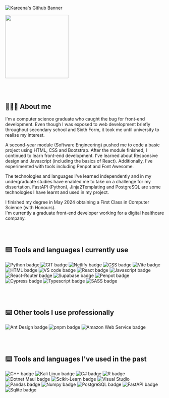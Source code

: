 ![Kareena's Github Banner](https://github.com/KP1709/KP1709/assets/63492101/7d3b1343-a1c4-410d-b36d-2542a5f850eb)

<a href="#">
  <img height=200 align="center" src="https://github-readme-stats.vercel.app/api/top-langs?username=KP1709&layout=normal&hide_progress=true&rank_icon=github&langs_count=15&card_width=700&custom_title=Languages&#8200;Explored&theme=nord" />
</a>

<br></br>
  
## 👩🏽‍💻 About me
I'm a computer science graduate who caught the bug for front-end development. Even though I was exposed to web development briefly throughout secondary school and Sixth Form, it took me until university to realise my interest.  

A second-year module (Software Engineering) pushed me to code a basic project using HTML, CSS and Bootstrap. After the module finished, I continued to learn front-end development. I've learned about Responsive design and Javascript (including the basics of React). Additionally, I've experimented with tools including Penpot and Font Awesome.  

The technologies and languages I've learned independently and in my undergraduate studies have enabled me to take on a challenge for my dissertation. FastAPI (Python), Jinja2Templating and PostgreSQL are some technologies I have learnt and used in my project.  

I finished my degree in May 2024 obtaining a First Class in Computer Science (with Honours).  
I'm currently a graduate front-end developer working for a digital healthcare company.  

<br></br>

## ⌨️ Tools and languages I currently use
![Python badge](https://img.shields.io/badge/Python-FFD43B?style=for-the-badge&logo=python&logoColor=blue)
![GIT badge](https://img.shields.io/badge/GIT-E44C30?style=for-the-badge&logo=git&logoColor=white)
![Netlify badge](https://img.shields.io/badge/Netlify-00C7B7?style=for-the-badge&logo=netlify&logoColor=blue)
![CSS badge](https://img.shields.io/badge/CSS3-1572B6?style=for-the-badge&logo=css3&logoColor=white)
![Vite badge](https://img.shields.io/badge/Vite-B73BFE?style=for-the-badge&logo=vite&logoColor=FFD62E)
![HTML badge](https://img.shields.io/badge/HTML5-E34F26?style=for-the-badge&logo=html5&logoColor=white)
![VS code badge](https://img.shields.io/badge/VSCode-0078D4?style=for-the-badge&logo=visual%20studio%20code&logoColor=white)
![React badge](https://img.shields.io/badge/React-20232A?style=for-the-badge&logo=react&logoColor=61DAFB) 
![Javascript badge](https://img.shields.io/badge/JavaScript-323330?style=for-the-badge&logo=javascript&logoColor=F7DF1E)
![React-Router badge](https://img.shields.io/badge/React_Router-CA4245?style=for-the-badge&logo=react-router&logoColor=white)
![Supabase badge](https://img.shields.io/badge/Supabase-181818?style=for-the-badge&logo=supabase&logoColor=green)
![Penpot badge](https://img.shields.io/badge/Penpot-000000?style=for-the-badge&logo=penpot&logoColor=white)
![Cypress badge](https://img.shields.io/badge/Cypress-17202C?style=for-the-badge&logo=cypress&logoColor=white)
![Typescript badge](https://img.shields.io/badge/TypeScript-007ACC?style=for-the-badge&logo=typescript&logoColor=white)
![SASS badge](https://img.shields.io/badge/Sass-CC6699?style=for-the-badge&logo=sass&logoColor=white)

<br></br>

## ⌨️ Other tools I use professionally
![Ant Design badge](https://img.shields.io/badge/Ant%20Design-1890FF?style=for-the-badge&logo=antdesign&logoColor=white)
![pnpm badge](https://img.shields.io/badge/pnpm-yellow?style=for-the-badge&logo=pnpm&logoColor=white)
![Amazon Web Service badge](https://img.shields.io/badge/Amazon_AWS-FF9900?style=for-the-badge&logo=amazonaws&logoColor=white)

<br></br>

##  ⌨️ Tools and languages I've used in the past
![C++ badge](https://img.shields.io/badge/C%2B%2B-00599C?style=for-the-badge&logo=c%2B%2B&logoColor=white)
![Kali Linux badge](https://img.shields.io/badge/Kali_Linux-557C94?style=for-the-badge&logo=kali-linux&logoColor=white)
![C# badge](https://img.shields.io/badge/C%23-239120?style=for-the-badge&logo=csharp&logoColor=white)
![R badge](https://img.shields.io/badge/R-276DC3?style=for-the-badge&logo=r&logoColor=white)
![Dotnet Maui badge](https://img.shields.io/badge/.netmaui-512BD4?style=for-the-badge)
![Scikit-Learn badge](https://img.shields.io/badge/scikit_learn-F7931E?style=for-the-badge&logo=scikit-learn&logoColor=white)
![Visual Studio](https://img.shields.io/badge/Visual_Studio-5C2D91?style=for-the-badge&logo=visual%20studio&logoColor=white)
![Pandas badge](https://img.shields.io/badge/Pandas-2C2D72?style=for-the-badge&logo=pandas&logoColor=white)
![Numpy badge](https://img.shields.io/badge/Numpy-777BB4?style=for-the-badge&logo=numpy&logoColor=white) 
![PostgreSQL badge](https://img.shields.io/badge/PostgreSQL-316192?style=for-the-badge&logo=postgresql&logoColor=white)
![FastAPI badge](https://img.shields.io/badge/fastapi-109989?style=for-the-badge&logo=FASTAPI&logoColor=white) 
![Sqlite badge](https://img.shields.io/badge/Sqlite-003B57?style=for-the-badge&logo=sqlite&logoColor=white)
